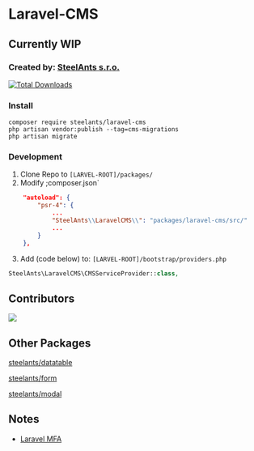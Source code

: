 # Laravel-CMS

## Currently WIP

### Created by: [SteelAnts s.r.o.](https://www.steelants.cz/)

[![Total Downloads](https://img.shields.io/packagist/dt/steelants/form.svg?style=flat-square)](https://packagist.org/packages/steelants/laravel-cms)


### Install

```
composer require steelants/laravel-cms
php artisan vendor:publish --tag=cms-migrations
php artisan migrate
```

### Development

1) Clone Repo to `[LARVEL-ROOT]/packages/`
2) Modify ;composer.json`
```json
    "autoload": {
        "psr-4": {
            ...
            "SteelAnts\\LaravelCMS\\": "packages/laravel-cms/src/"
            ...
        }
    },
```
3) Add (code below) to: `[LARVEL-ROOT]/bootstrap/providers.php`
```php
SteelAnts\LaravelCMS\CMSServiceProvider::class,
```

## Contributors
<a href="https://github.com/steelants/Laravel-CMS/graphs/contributors">
  <img src="https://contrib.rocks/image?repo=steelants/Laravel-CMS" />
</a>

## Other Packages
[steelants/datatable](https://github.com/steelants/Livewire-DataTable)

[steelants/form](https://github.com/steelants/Laravel-Form)

[steelants/modal](https://github.com/steelants/Livewire-Modal)


## Notes
* [Laravel MFA](https://dev.to/roxie/how-to-add-google-s-two-factor-authentication-to-a-laravel-8-application-4jjp)

